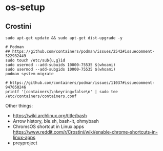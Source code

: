 # os-setup

## Crostini
```
sudo apt-get update && sudo apt-get dist-upgrade -y

# Podman
## https://github.com/containers/podman/issues/2542#issuecomment-522932449
sudo touch /etc/sub{u,g}id
sudo usermod --add-subuids 10000-75535 $(whoami)
sudo usermod --add-subgids 10000-75535 $(whoami)
podman system migrate

# https://github.com/containers/podman/issues/11037#issuecomment-947050246
printf '[containers]\nkeyring=false\n' | sudo tee /etc/containers/containers.conf
```

Other things:
- https://wiki.archlinux.org/title/bash
-  Arrow history, ble.sh, bash-it, ohmybash
- ChromsOS shortcut in Linux apps https://www.reddit.com/r/Crostini/wiki/enable-chrome-shortcuts-in-linux-apps
- preyproject
